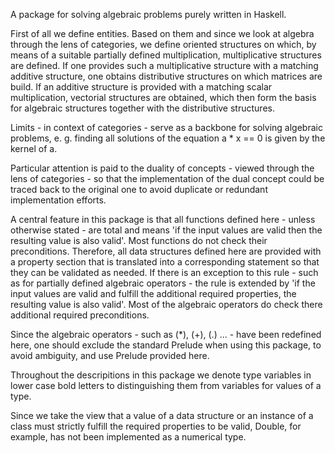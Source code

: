 A package for solving algebraic problems purely written in Haskell.

First of all we define entities. Based on them and since we look at algebra through the lens of
categories, we define oriented structures on which, by means of a suitable partially defined
multiplication, multiplicative structures are defined. If one provides such a multiplicative structure
with a matching additive structure, one obtains distributive structures on which matrices are build.
If an additive structure is provided with a matching scalar multiplication, vectorial structures are
obtained, which then form the basis for algebraic structures together with the distributive
structures.

Limits - in context of categories - serve as a backbone for solving algebraic problems, e. g.
finding all solutions of the equation a * x == 0 is given by the kernel of a.

Particular attention is paid to the duality of concepts - viewed through the lens of categories - so
that the implementation of the dual concept could be traced back to the original one to avoid
duplicate or redundant implementation efforts.
  
A central feature in this package is that all functions defined here - unless otherwise stated - are
total and means 'if the input values are valid then the resulting value is also valid'. Most
functions do not check their preconditions. Therefore, all data structures defined here are provided
with a property section that is translated into a corresponding statement so that they can be
validated as needed. If there is an exception to this rule - such as for partially defined algebraic
operators - the rule is extended by 'if the input values are valid and fulfill the additional
required properties, the resulting value is also valid'. Most of the algebraic operators do check
there additional required preconditions.

Since the algebraic operators - such as (*), (+), (.) ... - have been redefined here, one should
exclude the standard Prelude when using this package, to avoid ambiguity, and use Prelude provided
here.

Throughout the descripitions in this package we denote type variables in lower case bold letters to
distinguishing them from variables for values of a type.
  
Since we take the view that a value of a data structure or an instance of a class must strictly
fulfill the required properties to be valid, Double, for example, has not been implemented as a
numerical type.


